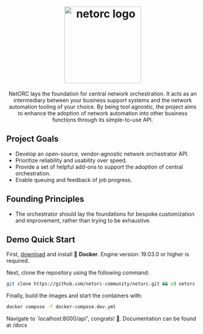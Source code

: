 <h1 align="center">
    <img alt="netorc logo" src="https://avatars.githubusercontent.com/u/130744316?s=200&v=4" width="200"/>
</h1>

<p align="center">NetORC lays the foundation for central network orchestration. It acts as an intermediary between your business support systems and the network automation tooling of your choice. By being tool agnostic, the project aims to enhance the adoption of network automation into other business functions through its simple-to-use API.</p>


## Project Goals

- Develop an open-source, vendor-agnostic network orchestrator API.
- Prioritize reliability and usability over speed.
- Provide a set of helpful add-ons to support the adoption of central orchestration.
- Enable queuing and feedback of job progress.

## Founding Principles

- The orchestrator should lay the foundations for bespoke customization and improvement, rather than trying to be exhaustive.

## Demo Quick Start

First, [download](https://docs.docker.com/get-docker/) and install 🐳 **Docker**. Engine version: 19.03.0 or higher is required.

Next, clone the repository using the following command: 
```bash
git clone https://github.com/netorc-community/netorc.git && cd netorc
```

Finally, build the images and start the containers with:
```bash
docker compose -f docker-compose.dev.yml
```

Navigate to `localhost:8000/api", congrats! 🎉. Documentation can be found at /docs